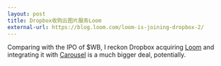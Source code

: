 ```yaml
---
layout: post
title: Dropbox收购云图片服务Loom
external-url: https://blog.loom.com/loom-is-joining-dropbox-2/
---
```


Comparing with the IPO of $WB, I reckon Dropbox acquiring [Loom](http://loom.com/) and integrating it with [Carousel](http://carousel.com/) is a much bigger deal, potentially.
